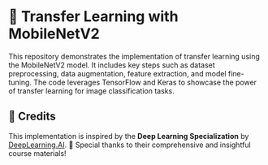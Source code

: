 # 🚀 Transfer Learning with MobileNetV2

This repository demonstrates the implementation of transfer learning using the MobileNetV2 model. It includes key steps such as dataset preprocessing, data augmentation, feature extraction, and model fine-tuning. The code leverages TensorFlow and Keras to showcase the power of transfer learning for image classification tasks.

## 🙌 Credits

This implementation is inspired by the **Deep Learning Specialization** by [DeepLearning.AI](https://www.deeplearning.ai/courses/deep-learning-specialization/). 🌟 Special thanks to their comprehensive and insightful course materials!
